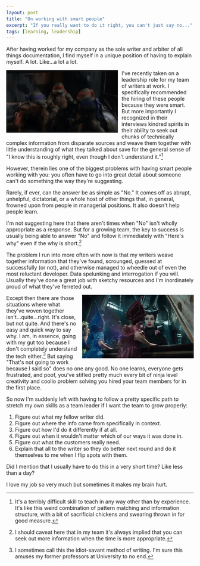 ```yaml
---
layout: post
title: "On working with smart people"
excerpt: "If you really want to do it right, you can't just say no..."
tags: [learning, leadership]
---
```


After having worked for my company as the sole writer and arbiter of all things documentation, I find myself in a unique position of having to explain myself. A lot. Like...a lot a lot.

<img src="/images/teenage-mutant-ninja-turtles.gif" alt="animated teenage mutant ninja turtles high five gif" style="float:left;PADDING-RIGHT: 10px;PADDING-BOTTOM: 10px" width="300"> I've recently taken on a leadership role for my team of writers at work. I specifically recommended the hiring of these people because they were smart. But more importantly I recognized in their interviews kindred spirits in their ability to seek out chunks of technically complex information from disparate sources and weave them together with little understanding of what they talked about save for the general sense of "I know this is roughly right, even though I don't understand it."[^1]

However, therein lies one of the biggest problems with having smart people working with you: you often have to go into great detail about someone can't do something the way they're suggesting.

Rarely, if ever, can the answer be as simple as "No." It comes off as abrupt, unhelpful, dictatorial, or a whole host of other things that, in general, frowned upon from people in managerial positions. It also doesn't help people learn.

I'm not suggesting here that there aren't times when "No" isn't wholly appropriate as a response. But for a growing team, the key to success is usually being able to answer "No" and follow it immediately with "Here's why" even if the why is short.[^2]

The problem I run into more often with now is that my writers weave together information that they've found, scrounged, guessed at successfully (or not), and otherwise managed to wheedle out of even the most reluctant developer. Data spelunking and interrogation if you will. Usually they've done a great job with sketchy resources and I'm inordinately proud of what they've ferreted out.

<img src="/images/maleficent-no-fairies.gif" alt="animated Maleficent movie gif" style="float:right;PADDING-LEFT: 10px;PADDING-BOTTOM: 10px" width="300"> Except then there are those situations where what they've woven together isn't...quite...right. It's close, but not quite. And there's no easy and quick way to say why. I am, in essence, going with my gut too because I don't completely understand the tech either.[^3] But saying "That's not going to work because I said so" does no one any good. No one learns, everyone gets frustrated, and poof, you've stifled pretty much every bit of ninja level creativity and coolio problem solving you hired your team members for in the first place.

So now I'm suddenly left with having to follow a pretty specific path to stretch my own skills as a team leader if I want the team to grow properly:

1. Figure out what my fellow writer did.
1. Figure out where the info came from specifically in context.
1. Figure out how I'd do it differently if at all.
1. Figure out when it wouldn't matter which of our ways it was done in.
1. Figure out what the customers really need.
1. Explain that all to the writer so they do better next round and do it themselves to me when I flip spots with them.

Did I mention that I usually have to do this in a very short time? Like less than a day?

I love my job so very much but sometimes it makes my brain hurt.

[^1]: It's a terribly difficult skill to teach in any way other than by experience. It's like this weird combination of pattern matching and information structure, with a bit of sacrificial chickens and swearing thrown in for good measure.
[^2]: I should caveat here that in my team it's always implied that you can seek out more information when the time is more appropriate.
[^3]: I sometimes call this the idiot-savant method of writing. I'm sure this amuses my former professors at University to no end.
